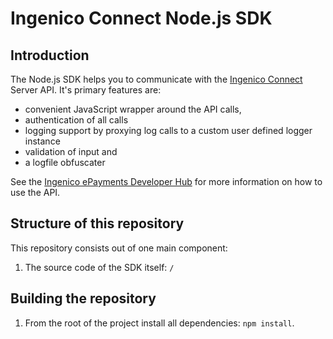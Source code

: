# Ingenico Connect Node.js SDK

## Introduction

The Node.js SDK helps you to communicate with the [Ingenico Connect](https://epayments.developer-ingenico.com/) Server API. It's primary features are:

* convenient JavaScript wrapper around the API calls,
* authentication of all calls
* logging support by proxying log calls to a custom user defined logger instance
* validation of input and
* a logfile obfuscater

See the [Ingenico ePayments Developer Hub](https://epayments.developer-ingenico.com/documentation/sdk/server/nodejs/) for more information on how to use the API.

## Structure of this repository

This repository consists out of one main component:

1. The source code of the SDK itself: `/`

## Building the repository

1. From the root of the project install all dependencies: `npm install`.
